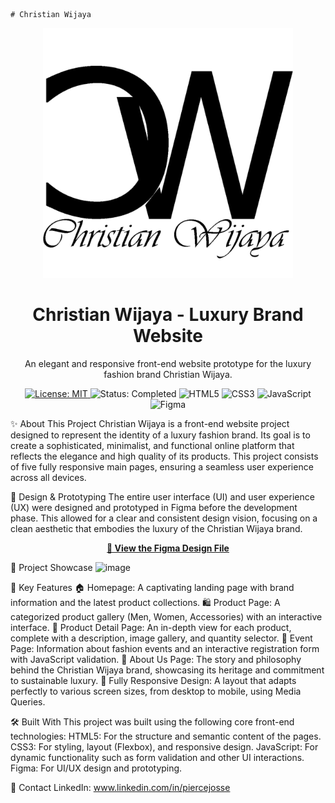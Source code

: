     # Christian Wijaya
<div align="center">
<img src="assets/logo/logowithtext.png" alt="Christian Wijaya Logo" width="400"/>
<h1>Christian Wijaya - Luxury Brand Website</h1>
<p>
An elegant and responsive front-end website prototype for the luxury fashion brand Christian Wijaya.
</p>

<p>
<a href="https://github.com/your-username/your-repository/blob/main/LICENSE">
<img src="https://img.shields.io/badge/License-MIT-blue.svg" alt="License: MIT">
</a>
<img src="https://img.shields.io/badge/Status-Completed-success" alt="Status: Completed">
<img src="https://img.shields.io/badge/HTML5-E34F26?style=for-the-badge&logo=html5&logoColor=white" alt="HTML5">
<img src="https://img.shields.io/badge/CSS3-1572B6?style=for-the-badge&logo=css3&logoColor=white" alt="CSS3">
<img src="https://img.shields.io/badge/JavaScript-F7DF1E?style=for-the-badge&logo=javascript&logoColor=black" alt="JavaScript">
<img src="https://img.shields.io/badge/Figma-F24E1E?style=for-the-badge&logo=figma&logoColor=white" alt="Figma">
</p>
</div>

✨ About This Project
Christian Wijaya is a front-end website project designed to represent the identity of a luxury fashion brand. Its goal is to create a sophisticated, minimalist, and functional online platform that reflects the elegance and high quality of its products. This project consists of five fully responsive main pages, ensuring a seamless user experience across all devices.

🎨 Design & Prototyping
The entire user interface (UI) and user experience (UX) were designed and prototyped in Figma before the development phase. This allowed for a clear and consistent design vision, focusing on a clean aesthetic that embodies the luxury of the Christian Wijaya brand.
<p align="center">
<a href="https://www.figma.com/design/dop55WBSiOEJconHAEjea3/Cristian-Wijaya?node-id=0-1&t=9h9EoDOzCng8qnKq-1"><strong>🔗 View the Figma Design File</strong></a>
</p>

📸 Project Showcase
<img width="1920" height="937" alt="image" src="https://github.com/user-attachments/assets/503b76bc-b105-4ea4-a355-416f3198c99a" />

🚀 Key Features
    🏠 Homepage: A captivating landing page with brand information and the latest product collections.
    🛍️ Product Page: A categorized product gallery (Men, Women, Accessories) with an interactive interface.
    📄 Product Detail Page: An in-depth view for each product, complete with a description, image gallery, and quantity selector.
    📅 Event Page: Information about fashion events and an interactive registration form with JavaScript validation.
    🏢 About Us Page: The story and philosophy behind the Christian Wijaya brand, showcasing its heritage and commitment to sustainable luxury.
    📱 Fully Responsive Design: A layout that adapts perfectly to various screen sizes, from desktop to mobile, using Media Queries.

🛠️ Built With
This project was built using the following core front-end technologies:
    HTML5: For the structure and semantic content of the pages.
    CSS3: For styling, layout (Flexbox), and responsive design.
    JavaScript: For dynamic functionality such as form validation and other UI interactions.
    Figma: For UI/UX design and prototyping.

📧 Contact
    LinkedIn: www.linkedin.com/in/piercejosse

